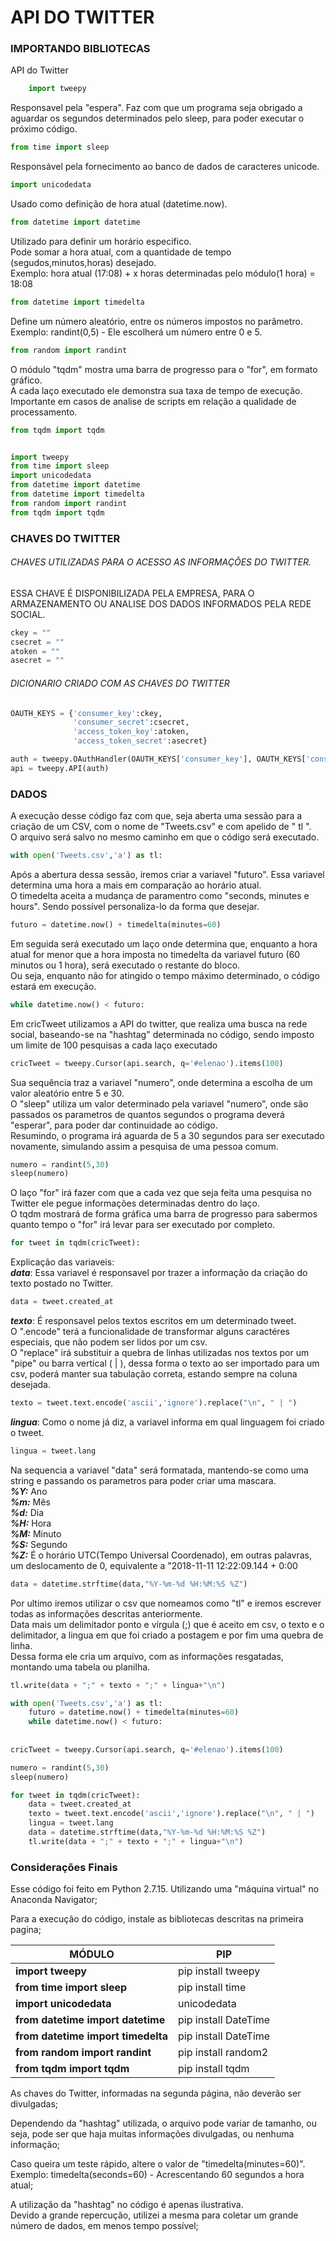 # API DO TWITTER

### IMPORTANDO BIBLIOTECAS

API do Twitter<br>
```python
    import tweepy  
```
Responsavel pela "espera". Faz com que um programa seja obrigado a aguardar os segundos determinados pelo sleep, para    poder executar o próximo código.<br>

```python
from time import sleep
```

Responsável pela fornecimento ao banco de dados de caracteres unicode.<br>

```python
import unicodedata
```
    
Usado como definição de hora atual (datetime.now).<br>
```python
from datetime import datetime
```
    
Utilizado para definir um horário especifico.
<br>Pode somar a hora atual, com a quantidade de tempo (segudos,minutos,horas) desejado.
<br>Exemplo: hora atual (17:08) + x horas determinadas pelo módulo(1 hora) = 18:08 <br>

```python
from datetime import timedelta
```

Define um número aleatório, entre os números impostos no parâmetro.<br>
Exemplo: randint(0,5) - 
    Ele escolherá um número entre 0 e 5.<br>

```python
from random import randint
```

O módulo "tqdm" mostra uma barra de progresso para o "for", em formato gráfico.<br>
A cada laço executado ele demonstra sua taxa de tempo de execução.<br>
Importante em casos de analise de scripts em relação a qualidade de processamento.<br>

```python
from tqdm import tqdm
```
```python

import tweepy
from time import sleep
import unicodedata
from datetime import datetime
from datetime import timedelta
from random import randint
from tqdm import tqdm

```

### CHAVES DO TWITTER


###### CHAVES UTILIZADAS PARA O ACESSO AS INFORMAÇÕES DO TWITTER.
ESSA CHAVE É DISPONIBILIZADA PELA EMPRESA, PARA O ARMAZENAMENTO OU ANALISE DOS DADOS INFORMADOS PELA REDE SOCIAL.

```python
ckey = ""
csecret = ""
atoken = ""
asecret = ""
```

###### DICIONARIO CRIADO COM AS CHAVES DO TWITTER

```python
OAUTH_KEYS = {'consumer_key':ckey,
              'consumer_secret':csecret,
              'access_token_key':atoken,
              'access_token_secret':asecret}

auth = tweepy.OAuthHandler(OAUTH_KEYS['consumer_key'], OAUTH_KEYS['consumer_secret'])
api = tweepy.API(auth)
```

### DADOS


A execução desse código faz com que, seja aberta uma sessão para a criação de um CSV, com o nome de "Tweets.csv" e com apelido de " tl ".<br>
O arquivo será salvo no mesmo caminho em que o código será executado.<br>

```python
with open('Tweets.csv','a') as tl:
```

Após a abertura dessa sessão, iremos criar a variavel "futuro". Essa variavel determina uma hora a mais em comparação ao horário atual.<br>
O timedelta aceita a mudança de paramentro como "seconds, minutes e hours". Sendo possível personaliza-lo da forma que desejar.<br> 

```python
futuro = datetime.now() + timedelta(minutes=60)
```

Em seguida será executado um laço onde determina que, enquanto a hora atual for menor que a hora imposta no timedelta da variavel futuro (60 minutos ou 1 hora), será executado o restante do bloco.<br>
Ou seja, enquanto não for atingido o tempo máximo determinado, o código estará em execução.<br>

```python
while datetime.now() < futuro:
```

Em cricTweet utilizamos a API do twitter, que realiza uma busca na rede social, baseando-se na "hashtag" determinada no código, sendo imposto um limite de 100 pesquisas a cada laço executado<br>

```python
cricTweet = tweepy.Cursor(api.search, q='#elenao').items(100)
```

Sua sequência traz a variavel "numero", onde determina a escolha de um valor aleatório entre 5 e 30.<br>
O "sleep" utiliza um valor determinado pela variavel "numero", onde são passados os parametros de quantos segundos o programa deverá "esperar", para poder dar continuidade ao código.<br>
Resumindo, o programa irá aguarda de 5 a 30 segundos para ser executado novamente, simulando assim a pesquisa de uma pessoa comum.<br>

```python
numero = randint(5,30)
sleep(numero)
```
        
O laço "for" irá fazer com que a cada vez que seja feita uma pesquisa no Twitter ele pegue informações determinadas dentro do laço. <br>
O tqdm mostrará de forma gráfica uma barra de progresso para sabermos quanto tempo o "for" irá levar para ser executado por completo.<br>

```python
for tweet in tqdm(cricTweet):
```


Explicação das variaveis:<br>
***data***: Essa variavel é responsavel por trazer a informação da criação do texto postado no Twitter.<br>
```python
data = tweet.created_at
```

***texto***: É responsavel pelos textos escritos em um determinado tweet.<br>
O ".encode" terá a funcionalidade de transformar alguns caractéres especiais, que não podem ser lidos por um csv.<br>
O "replace" irá substituir a quebra de linhas utilizadas nos textos por um "pipe" ou barra vertical ( | ), dessa forma o texto ao ser importado para um csv, poderá manter sua tabulação correta, estando sempre na coluna desejada.<br>

```python
texto = tweet.text.encode('ascii','ignore').replace("\n", " | ")
```

***lingua***: Como o nome já diz, a variavel informa em qual linguagem foi criado o tweet.<br>

```python
lingua = tweet.lang
```

Na sequencia a variavel "data" será formatada, mantendo-se como uma string e passando os parametros para poder criar uma mascara.<br>
***%Y:***  Ano<br>
***%m:***  Mês<br>
***%d:***  Dia<br>
***%H:***  Hora<br>
***%M:***  Minuto<br>
***%S:***  Segundo<br>
***%Z:***  É o horário UTC(Tempo Universal Coordenado), em outras palavras, um deslocamento de 0, equivalente a "2018-11-11 12:22:09.144 + 0:00<br>

```python
data = datetime.strftime(data,"%Y-%m-%d %H:%M:%S %Z")
```

Por ultimo iremos utilizar o csv que nomeamos como "tl" e iremos escrever todas as informações descritas anteriormente.<br>
Data mais um delimitador ponto e vírgula (;) que é aceito em csv, o texto e o delimitador, a lingua em que foi criado a postagem e por fim uma quebra de linha.<br>
Dessa forma ele cria um arquivo, com as informações resgatadas, montando uma tabela ou planilha.<br>

```python
tl.write(data + ";" + texto + ";" + lingua+"\n")
```

```python
with open('Tweets.csv','a') as tl:
    futuro = datetime.now() + timedelta(minutes=60)
    while datetime.now() < futuro:
        
        
cricTweet = tweepy.Cursor(api.search, q='#elenao').items(100)

numero = randint(5,30)
sleep(numero)

for tweet in tqdm(cricTweet):
    data = tweet.created_at
    texto = tweet.text.encode('ascii','ignore').replace("\n", " | ")
    lingua = tweet.lang
    data = datetime.strftime(data,"%Y-%m-%d %H:%M:%S %Z")
    tl.write(data + ";" + texto + ";" + lingua+"\n")  
 ```
 
 ### Considerações Finais

Esse código foi feito em Python 2.7.15. Utilizando uma "máquina virtual" no Anaconda Navigator;

Para a execução do código, instale as bibliotecas descritas na primeira pagina;

|**MÓDULO**|**PIP**|
|----------|-------|
|**import tweepy** |pip install tweepy|
|**from time import sleep**|pip install time|
|**import unicodedata**|unicodedata|
|**from datetime import datetime**|pip install DateTime|
|**from datetime import timedelta**| pip install DateTime|
|**from random import randint**| pip install random2|
|**from tqdm import tqdm**| pip install tqdm|


As chaves do Twitter, informadas na segunda página, não deverão ser divulgadas;

Dependendo da "hashtag" utilizada, o arquivo pode variar de tamanho, ou seja, pode ser que haja muitas informações divulgadas, ou nenhuma informação;

Caso queira um teste rápido, altere o valor de "timedelta(minutes=60)".<br>
Exemplo: timedelta(seconds=60) - Acrescentando 60 segundos a hora atual;

A utilização da "hashtag" no código é apenas ilustrativa.<br>
Devido a grande repercução, utilizei a mesma para coletar um grande número de dados, em menos tempo possível;
